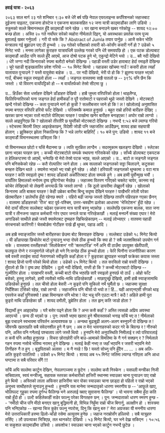 **हवाई यात्रा - २०६३**

२०६३ साल मार्ग २३ गते शनिबार ९:३० बजे धेरै बर्ष पछि नेपाल एयरलाइन्स कर्पोरेशनको
जहाजबाट दुईजना पाइलट, एकजना होस्टेज र एकजना बालकसहित १२ जना यात्री काठ्माडौंका
लागि उडियो । रुकुमको सल्ले बिमानस्थल हुँदै काठ्माडौं जाने रहेछ । घर खाना बनाउने खबर
गरेकोछु -- शायद १२:०० बज्छ होला । अस्ति २० गते नयाँघर सरेको व्यहोरा नीर्मलाले
दिइन्, यो अवस्थाका प्रवर्तक परम पूज्य बुवालाई खबर गर्नुपर्ला । गरी पो सके कि ?
Abstract of Jumla तयार पार्नुछ । आजै सकेर भोलि मन्त्रालय गई बुझाउन पाए ठी हुन्थ्यो
। २७ गतेको परीक्षाको तयारी को-कोसँग कसरी गर्ने हो ? उडेको ५ मिनेट भयो । मनमा
लागेका कुराहरु यात्रावधिमै उल्लेख गरको पनि धेरै समयपछि हो । एक पटक डोल्पाबाट
काठ्माडौं आउँदा पनि सल्ले हुँदै आएथें, आज दोश्रो पटक हुने भो, एकुन्द्रो मेटिने भयो । उ...
बवै नदी देखियो । धेरै जग्गा नदी किनाराको रुपमा बलौटो बनेको देखिन्छ । पहाडी वस्ती
उडेर हावाबाट हेर्दा रमाइलै देखिन्छ । चुरे पहाडी शृङ्खलातिर प्रवेश गरियो -- १० मिनेट
बित्यो । पहाडका खोंचमा गाउँ ! कसरी होला त्यहाँ यातायात पुर्‍याउने ? यस्तै वायुसेवा
बाहेक । उ... पर नदी देखियो, भेरी पो हो कि ? झुरुप्प घरहरु भएको गाउँ, बीचमा स्कूल
रमाइलो होला -- त्यहाँ । जङ्गल वास्तवमा साह्रै पातलो छ -- ३९% पनि छैन कि जस्तो ।
यो विवरण वायाँपट्टिको हो -- म वायाँतर्फको तेस्रो सीटमा छु ।

उ... हिउँका सेता धर्साहरु देखिने डाँडाहरु देखियो । हाम्रै जुम्ला वरिपरिको होला !
थाइलैण्ड, फिलिपिन्सतिरको घना जङ्गल हेर्दा हामीकहाँ त पूरै रातोमाटो र पहराको थुप्रो
जस्तो देखिने । मोटरबाटो खन्दै गरेको देखिन्छ -- कता पुर्‍याउने मार्ग हो कुन्नी ?
सल्लीबजार जाने हो कि ! ल ! खोलोलाई अनुशासित रुपमा बगाएर वरिपरि हरियो फाँट
देखियो । परिस्रमकै कमाल हुनुपर्छ । बहुत राम्रो हरियो बारीहरु देखिए । खरका छाना
भएका रातो माटोले पोतिएका घरहरु ! पाखोमा खनेर बारीहरु बनाइएका ! अघोर राम्रो
लाग्यो । सल्ले आइपुगिएछ कि ? खोलाको तीरतीरै छ घुम्तीको मोटरबाटो देखिन्छ । नभन्दै
९:५२ बजे ल्याण्ड गरियो । स्टेचरमा बिरामी लिएर आइरहेकाछन्, विदेशी जोडी पनि
जहाजतिर आउँदैछन्, शायद हाम्रा सहयात्री होलान् । झुक्किएर झोला निकालिन्छ कि ? भन्ने
लागेर बाहिरिएँ । १० बजे पुन: उडियो । शायद ११ बजे काठ्माडौं विमानस्थलमा उत्रिएला
कि !

यो विमानस्थल छोटो र घाँसे मैदानमा छ । त्यति सुरक्षित लाग्दैन । सदरमुकाम खलङ्गा
देखियो । स्लेटका छाना भएका घरहरु छन् । कच्ची मोटरबाटोले सम्पर्क स्थापना गरिसकेको
रहेछ । साँच्चै डोल्पाबट एकपटक त हेलिकप्टरमा पो आएथें, भनेपछि यो मेरो तेस्रो पटक भएछ,
सल्ले आएको । उ... बाटो त जङ्गलै जङ्गल पनि बनिसकेको रहेछ -- कतै रोल्पातिर जाने होला
। अब सल्लाको जङ्गलको सट्टा चिलाउने, कटुसका बनहरु देखिन थाले । क्यामेरा भएको भए
राम्रो हुने रहेछ । ओहो ! हरियाली जङ्गलको थुम्कामा २ वटा मात्र घरहरु ! कति रमाइलो
दृष्य ! शायद डाँडाको अर्कोतिरबाट होला सम्पर्क हुने । अब हामी पूर्वोन्मुख भयौं ।
वायाँतिर हिमालको मनोरम दृष्य दृष्टिगोचर भैरहेछ । जहाजमा वितरण गरिएको चक्लेट चापेर,
कानमा रुई कोचेर लेखिएको यो लेखनी अन्त्याऊँ कि जस्तो लाग्यो । कि ठूलो डायरीमा
लेख्नुपर्ने रहेछ । खोलाको किनारमा अति बाक्ला घरहरु ! केही उम्रेका बारीमा बिन्दू सदृष्य
देखिने घरहरु ! पाखैभरि तरेली परेका खेतबारीहरु ! डालेघाँस हुँदो रहेनछ क्यारे । पहिरो बढी
जान्छ जस्तो देखिन्छ तापनि पहिराहरु गएका छैनन् । वातवमा डाँडाहरुको 'रीज' बाट
पूर्व-पश्चिम, उत्तर-चक्डीण ढलोका आधारमा 'भेजिटेशन' हुँदो रहेछ । मेरो दायाँ सीटमा
सल्लेबाट चढेका एकजना मात्र यात्री बस्नु भएकोछ । सल्लेपछि एकजना बालक, सात जना
यात्री र तीनजना जहाज कर्मचारी गरेर एघार जनाले यात्रा गरिरहेकाछौं । मलाई मनपर्ने
संख्या एघार ! मेरो अगाडिको साथीले हाम्रो जस्तै क्यामेराबट दृष्यहरु खिचिरहेकाछन् --
मलाई लोभ्याएर । वातवमा पहाडी संरचनाको कारिगरी ! चेसबोर्डमा गोटीहरु राखे झैं
थुम्का, पहाड आदि ।

अब हाम्रै स्याङ्जातिर जस्तै बारीहरुका छेउमा बोट बिरुवाहरु देखिन्छ । सल्लेबाट उडेको १८
मिनेट बित्यो । यी डाँडापाखा छिचोलेर बाटो पुर्‍याउनु भन्दा रोपवे ठीक हुन्थ्यो कि क्या
हो ? सबै जलशक्तिको उपयोग गर्न सके । वास्तवमा वस्तीहरुको 'सिलोकेशन' गरी 'क्लस्टरिङ'
गर्ने अनि यी ठाउँमा उपयुक्त खेतीपाती, फलफूल रोप्ने र रज्जुमार्गले जोड्ने हो भने नि:सन्देह
ठीक हुन्थ्यो होला । फेरि घिनौना राजनीतिका कारण सबै वस्ती तराईमा सार्दा नेतागणको
स्वीकृति कहाँ होला र ? कुइराका झुप्पाहरु भरखरै फक्रेका कपास जस्ता ! शायद हिजो पानी
परेको थियो होला । उडेको २५ मिनेट बित्यो । तल सरसिलो राम्रो वस्ती देखिन्छ । तुँवालो
हो कि ! दृष्य प्रष्ट देखिंदैन । ठूलो नदी देखियो, राप्ती हो कि ? कच्ची मोटरबाटो
देखिन्छ -- गुल्मीतिर होला । पाखाभरि वस्ती, कच्ची बाटो पीच भएपछि सारै रमाइलो
हुनपर्छ यो ठाउँ । ओहो फाँट बसेको, हुस्सु लागेको, हामी त्यसैको माथि-माथि उडिरहेकाछौं ।
माछापुच्छ्रे देखियो, हामी हाम्रै स्याङ्जामाथि उडिरहेको हुनुपर्छ । तल चीसो होला बेसरी
-न कुइरो पनि सुकिलो नभै घुर्मैलो छ । जहाजमा सुरक्षा निर्देशिका टाँसेको रहेछ, राम्रो
लाग्यो । जहाजभित्र पनि चीसो पो भयो त ! हिं... यही आरएनएसी सँगको थाइ एयरवेज
कहाँ पुगिसक्यो ! हाम्रा विमानहरु पनि थोत्रा ! जेट भन्नु पनि एउटा मात्रै ! कठै ! अहिले
हामी पूरा कुइरो माथि उडिरहेका छौं । शायद दमौली, डुम्रेतिर होला । तल झन् कति जाडो
होला ?

विद्यार्थी हुन आइएकोछ । घरै बसेर पढ्ने होला कि ? अन्त कसै कहाँ ? अस्ति त्यसल्रो अप्रिय
अवस्था आएपर्‍यो । छन्य ठी भएको ‍छ । पुन: त्यस्तै भएमा खतरा हुने श्रीवास्तवको भनाइ साँचै
भए त ! नीर्मलाको बुझ पचाउने स्वभावमा परिवर्तन अत्यावश्यक छ । अन्यथा बुढाबुढी
अलग-अलग बस्नुपर्ने पो देखिन्छ त ! जीवनकै खतराप्रति सबै संवेदनशील हुने नै छन् । अब त मेरा
भावनाहरुको कदर गरे के बिग्रन्छ र ! नीरुको पनि, अस्ति पनि गनैलाई पश्चाताप लागे जस्तै
थियो । हुनपनि मेरो अनुपस्थिति निमीलाई र त्यो परिवारलाई त कसै पनि असैह्य हुनुपरछ ।
विचरा छोराछोरी पनि बाउ-आमाको विमतिमा के नै गर्न सक्छन् र ? निर्मलाले गहन रुपमा
नसोचे भविष्य नरामर् हुने देखिन्छ । मलाई केही नभए त जहाँ भएपनि र जसरी भएपनि मेरो
तिनीहरु नै त हुन् । बृद्धपिताको अलावा । म नै नरहे ! छि ! यस्तो सोच्नु पनि हुँदैन ...
... । अब अलि-अलि कुइरो पातलियो । उडेको ४५ मिनेट बित्यो । शायद अब १५ मिनेट
जतिमा ल्याण्ड गरिएला अनि आधा घण्टामा त सबै परिवार सँगै !!!

साँचै अघि सल्लेमा कार्टुन देखिन, नेपालगञ्जमा त छुटेन । सल्लेमा कसै निस्केन । यसपली
मन्त्रीका निजी सचिवालय, स्वयं मन्त्रीज्यू, सहायक स्तरका कर्मचारीको हाजिरी स्थानमा
स्याउका चाना पुर्‍याउन पाए राम्रो हुने थियो । अस्तिको लाला अफिसर हाजिरीमा चार
पोका स्याउका चाना छाड्दा हो पहिलो र राम्रो भएको अनुभव साथीहरुले सुनाउनु हुन्थ्यो ।
हुनपनि यस मानेमा जन्मदातृको धारणा स्मरणीय छ -- 'आफूले खाए, भोलिपल्ट गुहुका रुपमा
दुर्गन्ध फैलिन्छ भने अरुलाई ख्वाए सुवासना फैलिन्छ' । यो भावना सबैमा हुँदा कति राम्रो
हुँदो हो । उल्टै कहिलेकाहीं सडेर फाल्नु परेका विगतहरु छन् । पुन: जन्मदाताको धारण स्मरण
हुन्छ -- 'नमीठो चीज पनि मीठो बनाएर खानु बुद्धिमानी हो, विभिन्न निहुँमा राम्रो चीज
बिगार्नु, अलक्षीन हो । शास्त्रमा पनि भनिएकोछ -- खान्या चिज कुहेर फल्नु नपरोस्, दिनु
कि खानु बरु !' मेरा अग्रजका यी मननीय धारणा मेरो उत्तराधिकारी हरुमा ढिलो-चाँडो
रसेमा अत्युत्तम हुनेछ । जहाज नराम्रोसँग हल्लियो । सबै यात्रुहरु तर्सिए । लौ उपत्याका
भित्रिएछ, तल थानकोट देखियो । ५३ मिनेट बित्यो, घर भने देख्न सकिएन । १०:५६ मा
सकुशल काठ्माडौंमा उत्रियो । अफशोच ! स्याउका चाना भएको कार्टुन नभन्दै छुटेछ ।
